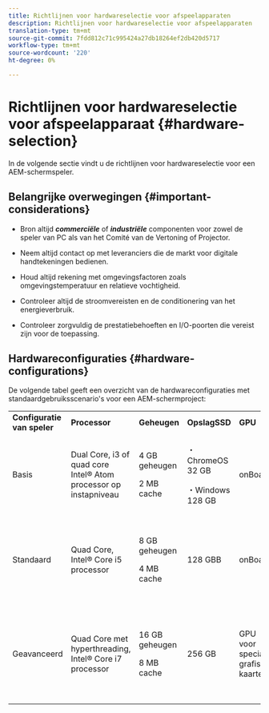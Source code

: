 ```yaml
---
title: Richtlijnen voor hardwareselectie voor afspeelapparaten
description: Richtlijnen voor hardwareselectie voor afspeelapparaten
translation-type: tm+mt
source-git-commit: 7fdd812c71c995424a27db18264ef2db420d5717
workflow-type: tm+mt
source-wordcount: '220'
ht-degree: 0%

---
```



# Richtlijnen voor hardwareselectie voor afspeelapparaat {#hardware-selection}

In de volgende sectie vindt u de richtlijnen voor hardwareselectie voor een AEM-schermspeler.

## Belangrijke overwegingen {#important-considerations}

* Bron altijd ***commerciële*** of ***industriële*** componenten voor zowel de speler van PC als van het Comité van de Vertoning of Projector.

* Neem altijd contact op met leveranciers die de markt voor digitale handtekeningen bedienen.
* Houd altijd rekening met omgevingsfactoren zoals omgevingstemperatuur en relatieve vochtigheid.
* Controleer altijd de stroomvereisten en de conditionering van het energieverbruik.
* Controleer zorgvuldig de prestatiebehoeften en I/O-poorten die vereist zijn voor de toepassing.

## Hardwareconfiguraties {#hardware-configurations}

De volgende tabel geeft een overzicht van de hardwareconfiguraties met standaardgebruiksscenario&#39;s voor een AEM-schermproject:

<table>
 <tbody>
  <tr>
   <tr>
   <td><strong>Configuratie van speler</strong></td>
   <td><strong>Processor</strong></td>
   <td><strong>Geheugen</strong></td>
   <td><strong>OpslagSSD</strong></td>
   <td><strong>GPU</strong></td>
   <td><strong>Weergave</strong></td>
   <td><strong>I/O</strong></td>
   <td><strong>Gebruiksscenario's</strong></td>
  </tr>
  <tr>
   <td>Basis</td>
   <td>Dual Core, i3 of quad core Intel® Atom processor op instapniveau</td>
   <td><p>4 GB geheugen</p> <p>2 MB cache</p> </td>
   <td><p>・ChromeOS 32 GB</p> <p>・Windows 128 GB</p> </td>
   <td>onBoard</td>
   <td>1920 x 1080</td>
   <td>DVI,<br /> Ethernet/Wireless,<br /> 2 x USB</td>
   <td>
    <ul>
     <li>Standaardherhaling op volledig scherm<br /> </li>
     <li>Dagverdeling</li>
    </ul> </td>
  </tr>
  <tr>
   <td>Standaard</td>
   <td>Quad Core, Intel® Core i5 processor</td>
   <td><p>8 GB geheugen</p> <p>4 MB cache</p> </td>
   <td>128 GBB</td>
   <td>onBoard</td>
   <td>3840x2160 (4K)</td>
   <td>DVI, HDMI<br /> Ethernet/Wireless,<br /> 2 x USB</td>
   <td>
    <ul>
     <li>Dynamische inhoud van één bron</li>
     <li>Eenvoudig interactief</li>
     <li>1-3 Zone-indelingen</li>
    </ul> </td>
  </tr>
  <tr>
   <td>Geavanceerd</td>
   <td>Quad Core met hyperthreading, Intel® Core i7 processor</td>
   <td><p>16 GB geheugen</p> <p>8 MB cache</p> </td>
   <td>256 GB</td>
   <td>GPU voor speciale grafische kaarten</td>
   <td>3840x2160 (4K)</td>
   <td>DVI, HDMI<br /> Ethernet/Wireless,<br /> 4x USB</td>
   <td>
    <ul>
     <li>4 of meer inhoudszones, gelijktijdig afspelen van video</li>
     <li>Interactief meerdere pagina's</li>
     <li>Multi-Source Data Triggers</li>
    </ul> </td>
  </tr>
 </tbody>
</table>
